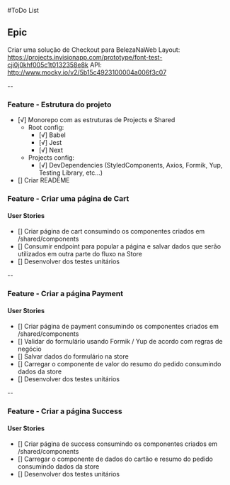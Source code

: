 #ToDo List

## Epic

Criar uma solução de Checkout para BelezaNaWeb
Layout: https://projects.invisionapp.com/prototype/font-test-cji0j0khf005c1t0132358e8k
API: http://www.mocky.io/v2/5b15c4923100004a006f3c07

--

### Feature - Estrutura do projeto
- [√] Monorepo com as estruturas de Projects e Shared
  - Root config:
    - [√] Babel
    - [√] Jest
    - [√] Next
  - Projects config:
    - [√] DevDependencies (StyledComponents, Axios, Formik, Yup, Testing Library, etc...)
- [] Criar READEME



### Feature - Criar uma página de Cart

#### User Stories

- [] Criar página de cart consumindo os componentes criados em /shared/components
- [] Consumir endpoint para popular a página e salvar dados que serão utilizados em outra parte do fluxo na Store
- [] Desenvolver dos testes unitários

--

### Feature - Criar a página Payment

#### User Stories

- [] Criar página de payment consumindo os componentes criados em /shared/components
- [] Validar do formulário usando Formik / Yup de acordo com regras de negócio
- [] Salvar dados do formulário na store
- [] Carregar o componente de valor do resumo do pedido consumindo dados da store
- [] Desenvolver dos testes unitários

--

### Feature - Criar a página Success

#### User Stories

- [] Criar página de success consumindo os componentes criados em /shared/components
- [] Carregar o componente de dados do cartão e resumo do pedido consumindo dados da store
- [] Desenvolver dos testes unitários